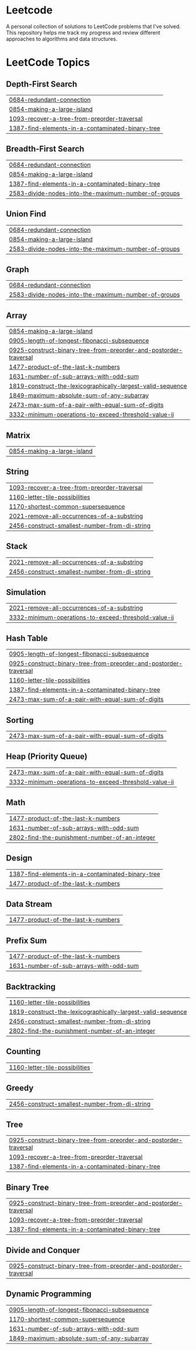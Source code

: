 # Leetcode
A personal collection of solutions to LeetCode problems that I've solved. This repository helps me track my progress and review different approaches to algorithms and data structures. 

<!---LeetCode Topics Start-->
# LeetCode Topics
## Depth-First Search
|  |
| ------- |
| [0684-redundant-connection](https://github.com/MeghanaIndlamudi/LeetCode-Problem-Collection/tree/master/0684-redundant-connection) |
| [0854-making-a-large-island](https://github.com/MeghanaIndlamudi/LeetCode-Problem-Collection/tree/master/0854-making-a-large-island) |
| [1093-recover-a-tree-from-preorder-traversal](https://github.com/MeghanaIndlamudi/LeetCode-Problem-Collection/tree/master/1093-recover-a-tree-from-preorder-traversal) |
| [1387-find-elements-in-a-contaminated-binary-tree](https://github.com/MeghanaIndlamudi/LeetCode-Problem-Collection/tree/master/1387-find-elements-in-a-contaminated-binary-tree) |
## Breadth-First Search
|  |
| ------- |
| [0684-redundant-connection](https://github.com/MeghanaIndlamudi/LeetCode-Problem-Collection/tree/master/0684-redundant-connection) |
| [0854-making-a-large-island](https://github.com/MeghanaIndlamudi/LeetCode-Problem-Collection/tree/master/0854-making-a-large-island) |
| [1387-find-elements-in-a-contaminated-binary-tree](https://github.com/MeghanaIndlamudi/LeetCode-Problem-Collection/tree/master/1387-find-elements-in-a-contaminated-binary-tree) |
| [2583-divide-nodes-into-the-maximum-number-of-groups](https://github.com/MeghanaIndlamudi/LeetCode-Problem-Collection/tree/master/2583-divide-nodes-into-the-maximum-number-of-groups) |
## Union Find
|  |
| ------- |
| [0684-redundant-connection](https://github.com/MeghanaIndlamudi/LeetCode-Problem-Collection/tree/master/0684-redundant-connection) |
| [0854-making-a-large-island](https://github.com/MeghanaIndlamudi/LeetCode-Problem-Collection/tree/master/0854-making-a-large-island) |
| [2583-divide-nodes-into-the-maximum-number-of-groups](https://github.com/MeghanaIndlamudi/LeetCode-Problem-Collection/tree/master/2583-divide-nodes-into-the-maximum-number-of-groups) |
## Graph
|  |
| ------- |
| [0684-redundant-connection](https://github.com/MeghanaIndlamudi/LeetCode-Problem-Collection/tree/master/0684-redundant-connection) |
| [2583-divide-nodes-into-the-maximum-number-of-groups](https://github.com/MeghanaIndlamudi/LeetCode-Problem-Collection/tree/master/2583-divide-nodes-into-the-maximum-number-of-groups) |
## Array
|  |
| ------- |
| [0854-making-a-large-island](https://github.com/MeghanaIndlamudi/LeetCode-Problem-Collection/tree/master/0854-making-a-large-island) |
| [0905-length-of-longest-fibonacci-subsequence](https://github.com/MeghanaIndlamudi/LeetCode-Problem-Collection/tree/master/0905-length-of-longest-fibonacci-subsequence) |
| [0925-construct-binary-tree-from-preorder-and-postorder-traversal](https://github.com/MeghanaIndlamudi/LeetCode-Problem-Collection/tree/master/0925-construct-binary-tree-from-preorder-and-postorder-traversal) |
| [1477-product-of-the-last-k-numbers](https://github.com/MeghanaIndlamudi/LeetCode-Problem-Collection/tree/master/1477-product-of-the-last-k-numbers) |
| [1631-number-of-sub-arrays-with-odd-sum](https://github.com/MeghanaIndlamudi/LeetCode-Problem-Collection/tree/master/1631-number-of-sub-arrays-with-odd-sum) |
| [1819-construct-the-lexicographically-largest-valid-sequence](https://github.com/MeghanaIndlamudi/LeetCode-Problem-Collection/tree/master/1819-construct-the-lexicographically-largest-valid-sequence) |
| [1849-maximum-absolute-sum-of-any-subarray](https://github.com/MeghanaIndlamudi/LeetCode-Problem-Collection/tree/master/1849-maximum-absolute-sum-of-any-subarray) |
| [2473-max-sum-of-a-pair-with-equal-sum-of-digits](https://github.com/MeghanaIndlamudi/LeetCode-Problem-Collection/tree/master/2473-max-sum-of-a-pair-with-equal-sum-of-digits) |
| [3332-minimum-operations-to-exceed-threshold-value-ii](https://github.com/MeghanaIndlamudi/LeetCode-Problem-Collection/tree/master/3332-minimum-operations-to-exceed-threshold-value-ii) |
## Matrix
|  |
| ------- |
| [0854-making-a-large-island](https://github.com/MeghanaIndlamudi/LeetCode-Problem-Collection/tree/master/0854-making-a-large-island) |
## String
|  |
| ------- |
| [1093-recover-a-tree-from-preorder-traversal](https://github.com/MeghanaIndlamudi/LeetCode-Problem-Collection/tree/master/1093-recover-a-tree-from-preorder-traversal) |
| [1160-letter-tile-possibilities](https://github.com/MeghanaIndlamudi/LeetCode-Problem-Collection/tree/master/1160-letter-tile-possibilities) |
| [1170-shortest-common-supersequence](https://github.com/MeghanaIndlamudi/LeetCode-Problem-Collection/tree/master/1170-shortest-common-supersequence) |
| [2021-remove-all-occurrences-of-a-substring](https://github.com/MeghanaIndlamudi/LeetCode-Problem-Collection/tree/master/2021-remove-all-occurrences-of-a-substring) |
| [2456-construct-smallest-number-from-di-string](https://github.com/MeghanaIndlamudi/LeetCode-Problem-Collection/tree/master/2456-construct-smallest-number-from-di-string) |
## Stack
|  |
| ------- |
| [2021-remove-all-occurrences-of-a-substring](https://github.com/MeghanaIndlamudi/LeetCode-Problem-Collection/tree/master/2021-remove-all-occurrences-of-a-substring) |
| [2456-construct-smallest-number-from-di-string](https://github.com/MeghanaIndlamudi/LeetCode-Problem-Collection/tree/master/2456-construct-smallest-number-from-di-string) |
## Simulation
|  |
| ------- |
| [2021-remove-all-occurrences-of-a-substring](https://github.com/MeghanaIndlamudi/LeetCode-Problem-Collection/tree/master/2021-remove-all-occurrences-of-a-substring) |
| [3332-minimum-operations-to-exceed-threshold-value-ii](https://github.com/MeghanaIndlamudi/LeetCode-Problem-Collection/tree/master/3332-minimum-operations-to-exceed-threshold-value-ii) |
## Hash Table
|  |
| ------- |
| [0905-length-of-longest-fibonacci-subsequence](https://github.com/MeghanaIndlamudi/LeetCode-Problem-Collection/tree/master/0905-length-of-longest-fibonacci-subsequence) |
| [0925-construct-binary-tree-from-preorder-and-postorder-traversal](https://github.com/MeghanaIndlamudi/LeetCode-Problem-Collection/tree/master/0925-construct-binary-tree-from-preorder-and-postorder-traversal) |
| [1160-letter-tile-possibilities](https://github.com/MeghanaIndlamudi/LeetCode-Problem-Collection/tree/master/1160-letter-tile-possibilities) |
| [1387-find-elements-in-a-contaminated-binary-tree](https://github.com/MeghanaIndlamudi/LeetCode-Problem-Collection/tree/master/1387-find-elements-in-a-contaminated-binary-tree) |
| [2473-max-sum-of-a-pair-with-equal-sum-of-digits](https://github.com/MeghanaIndlamudi/LeetCode-Problem-Collection/tree/master/2473-max-sum-of-a-pair-with-equal-sum-of-digits) |
## Sorting
|  |
| ------- |
| [2473-max-sum-of-a-pair-with-equal-sum-of-digits](https://github.com/MeghanaIndlamudi/LeetCode-Problem-Collection/tree/master/2473-max-sum-of-a-pair-with-equal-sum-of-digits) |
## Heap (Priority Queue)
|  |
| ------- |
| [2473-max-sum-of-a-pair-with-equal-sum-of-digits](https://github.com/MeghanaIndlamudi/LeetCode-Problem-Collection/tree/master/2473-max-sum-of-a-pair-with-equal-sum-of-digits) |
| [3332-minimum-operations-to-exceed-threshold-value-ii](https://github.com/MeghanaIndlamudi/LeetCode-Problem-Collection/tree/master/3332-minimum-operations-to-exceed-threshold-value-ii) |
## Math
|  |
| ------- |
| [1477-product-of-the-last-k-numbers](https://github.com/MeghanaIndlamudi/LeetCode-Problem-Collection/tree/master/1477-product-of-the-last-k-numbers) |
| [1631-number-of-sub-arrays-with-odd-sum](https://github.com/MeghanaIndlamudi/LeetCode-Problem-Collection/tree/master/1631-number-of-sub-arrays-with-odd-sum) |
| [2802-find-the-punishment-number-of-an-integer](https://github.com/MeghanaIndlamudi/LeetCode-Problem-Collection/tree/master/2802-find-the-punishment-number-of-an-integer) |
## Design
|  |
| ------- |
| [1387-find-elements-in-a-contaminated-binary-tree](https://github.com/MeghanaIndlamudi/LeetCode-Problem-Collection/tree/master/1387-find-elements-in-a-contaminated-binary-tree) |
| [1477-product-of-the-last-k-numbers](https://github.com/MeghanaIndlamudi/LeetCode-Problem-Collection/tree/master/1477-product-of-the-last-k-numbers) |
## Data Stream
|  |
| ------- |
| [1477-product-of-the-last-k-numbers](https://github.com/MeghanaIndlamudi/LeetCode-Problem-Collection/tree/master/1477-product-of-the-last-k-numbers) |
## Prefix Sum
|  |
| ------- |
| [1477-product-of-the-last-k-numbers](https://github.com/MeghanaIndlamudi/LeetCode-Problem-Collection/tree/master/1477-product-of-the-last-k-numbers) |
| [1631-number-of-sub-arrays-with-odd-sum](https://github.com/MeghanaIndlamudi/LeetCode-Problem-Collection/tree/master/1631-number-of-sub-arrays-with-odd-sum) |
## Backtracking
|  |
| ------- |
| [1160-letter-tile-possibilities](https://github.com/MeghanaIndlamudi/LeetCode-Problem-Collection/tree/master/1160-letter-tile-possibilities) |
| [1819-construct-the-lexicographically-largest-valid-sequence](https://github.com/MeghanaIndlamudi/LeetCode-Problem-Collection/tree/master/1819-construct-the-lexicographically-largest-valid-sequence) |
| [2456-construct-smallest-number-from-di-string](https://github.com/MeghanaIndlamudi/LeetCode-Problem-Collection/tree/master/2456-construct-smallest-number-from-di-string) |
| [2802-find-the-punishment-number-of-an-integer](https://github.com/MeghanaIndlamudi/LeetCode-Problem-Collection/tree/master/2802-find-the-punishment-number-of-an-integer) |
## Counting
|  |
| ------- |
| [1160-letter-tile-possibilities](https://github.com/MeghanaIndlamudi/LeetCode-Problem-Collection/tree/master/1160-letter-tile-possibilities) |
## Greedy
|  |
| ------- |
| [2456-construct-smallest-number-from-di-string](https://github.com/MeghanaIndlamudi/LeetCode-Problem-Collection/tree/master/2456-construct-smallest-number-from-di-string) |
## Tree
|  |
| ------- |
| [0925-construct-binary-tree-from-preorder-and-postorder-traversal](https://github.com/MeghanaIndlamudi/LeetCode-Problem-Collection/tree/master/0925-construct-binary-tree-from-preorder-and-postorder-traversal) |
| [1093-recover-a-tree-from-preorder-traversal](https://github.com/MeghanaIndlamudi/LeetCode-Problem-Collection/tree/master/1093-recover-a-tree-from-preorder-traversal) |
| [1387-find-elements-in-a-contaminated-binary-tree](https://github.com/MeghanaIndlamudi/LeetCode-Problem-Collection/tree/master/1387-find-elements-in-a-contaminated-binary-tree) |
## Binary Tree
|  |
| ------- |
| [0925-construct-binary-tree-from-preorder-and-postorder-traversal](https://github.com/MeghanaIndlamudi/LeetCode-Problem-Collection/tree/master/0925-construct-binary-tree-from-preorder-and-postorder-traversal) |
| [1093-recover-a-tree-from-preorder-traversal](https://github.com/MeghanaIndlamudi/LeetCode-Problem-Collection/tree/master/1093-recover-a-tree-from-preorder-traversal) |
| [1387-find-elements-in-a-contaminated-binary-tree](https://github.com/MeghanaIndlamudi/LeetCode-Problem-Collection/tree/master/1387-find-elements-in-a-contaminated-binary-tree) |
## Divide and Conquer
|  |
| ------- |
| [0925-construct-binary-tree-from-preorder-and-postorder-traversal](https://github.com/MeghanaIndlamudi/LeetCode-Problem-Collection/tree/master/0925-construct-binary-tree-from-preorder-and-postorder-traversal) |
## Dynamic Programming
|  |
| ------- |
| [0905-length-of-longest-fibonacci-subsequence](https://github.com/MeghanaIndlamudi/LeetCode-Problem-Collection/tree/master/0905-length-of-longest-fibonacci-subsequence) |
| [1170-shortest-common-supersequence](https://github.com/MeghanaIndlamudi/LeetCode-Problem-Collection/tree/master/1170-shortest-common-supersequence) |
| [1631-number-of-sub-arrays-with-odd-sum](https://github.com/MeghanaIndlamudi/LeetCode-Problem-Collection/tree/master/1631-number-of-sub-arrays-with-odd-sum) |
| [1849-maximum-absolute-sum-of-any-subarray](https://github.com/MeghanaIndlamudi/LeetCode-Problem-Collection/tree/master/1849-maximum-absolute-sum-of-any-subarray) |
<!---LeetCode Topics End-->